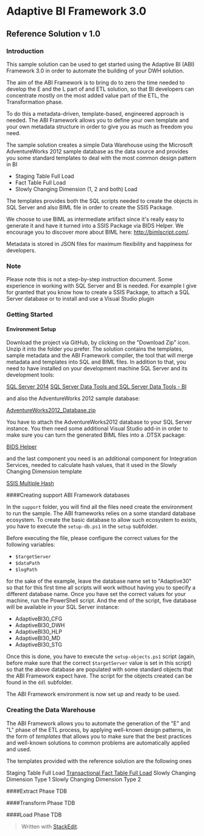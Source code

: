 # Adaptive BI Framework 3.0 
## Reference Solution v 1.0

### Introduction
This sample solution can be used to get started using the Adaptive BI (ABI) Framework 3.0 in order to automate the building of your DWH solution.

The aim of the ABI Framework is to bring do to zero the time needed to develop the E and the L part of and ETL solution, so that BI developers can concentrate mostly on the most added value part of the ETL, the Transformation phase.

To do this a metadata-driven, template-based, engineered approach is needed. The ABI Framework allows you to define your own template and your own metadata structure in order to give you as much as freedom you need.

The sample solution creates a simple Data Warehouse using the Microsoft AdventureWorks 2012 sample database as the data source and provides you some standard templates to deal with the most common design pattern in BI

- Staging Table Full Load
- Fact Table Full Load
- Slowly Changing Dimension (1, 2 and both) Load

The templates provides both the SQL scripts needed to create the objects in SQL Server and also BIML file in order to create the SSIS Package.

We choose to use BIML as intermediate artifact since it's really easy to generate it and have it turned into a SSIS Package via BIDS Helper. We encourage you to discover more about BIML here: http://bimlscript.com/.

Metadata is stored in JSON files for maximum flexibility and happiness for developers.

### Note
Please note this is not a step-by-step instruction document. Some experience in working with SQL Server and BI is needed. For example I give for granted that you know how to create a SSIS Package, to attach a SQL Server database or to install and use a Visual Studio plugin

### Getting Started

#### Environment Setup
Download the project via GitHub, by clicking on the "Download Zip" icon. Unzip it into the folder you prefer. The solution contains the templates, sample metadata and the ABI Framework compiler, the tool that will merge metadata and templates into SQL and BIML files. In addition to that, you need to have installed on your development machine SQL Server and its development tools:

[SQL Server 2014](https://www.microsoft.com/en-us/evalcenter/evaluate-sql-server-2014)
[SQL Server Data Tools and SQL Server Data Tools - BI](https://msdn.microsoft.com/en-us/library/mt674919.aspx)

and also the AdventureWorks 2012 sample database:

[AdventureWorks2012_Database.zip](http://msftdbprodsamples.codeplex.com/releases/view/93587)

You have to attach the AdventureWorks2012 database to your SQL Server instance. You then need some additional Visual Studio add-in in order to make sure you can turn the generated BIML files into a .DTSX package:

[BIDS Helper](https://bidshelper.codeplex.com/)

and the last component you need is an additional component for Integration Services, needed to calculate hash values, that it used in the Slowly Changing Dimension template 

[SSIS Multiple Hash](https://ssismhash.codeplex.com/)

####Creating support ABI Framework databases

In the ``support`` folder, you will find all the files need create the environment to run the sample. The ABI frameworks relies on a some standard database ecosystem. To create the basic database to allow such ecosystem to exists, you have to execute the ``setup-db.ps1`` in the ``setup`` subfolder.

Before executing the file, please configure the correct values for the following variables:

- ``$targetServer``
- ``$dataPath``
- ``$logPath``

for the sake of the example, leave the database name set to "Adaptive30" so that for this first time all scripts will work without having you to specify a different database name. Once you have set the correct values for your machine, run the PowerShell script. And the end of the script, five database will be available in your SQL Server instance:

- AdaptiveBI30_CFG
- AdaptiveBI30_DWH
- AdaptiveBI30_HLP
- AdaptiveBI30_MD
- AdaptiveBI30_STG

Once this is done, you have to execute the ``setup-objects.ps1`` script (again, before make sure that the correct ``$targetServer`` value is set in this script) so that the above database are populated with some standard objects that the ABI Framework expect have. The script for the objects created can be found in the ``ddl`` subfolder.

The ABI Framework environment is now set up and ready to be used.

### Creating the Data Warehouse

The ABI Framework allows you to automate the generation of the "E" and "L" phase of the ETL process, by applying well-known design patterns, in the form of *templates* that allows you to make sure that the best practices and well-known solutions to common problems are automatically applied and used.

The templates provided with the reference solution are the following ones

Staging Table Full Load
[Transactional Fact Table Full Load](docs/transaction-fact-table-full-load.md)
Slowly Changing Dimension Type 1
Slowly Changing Dimension Type 2


####Extract Phase
TDB

####Transform Phase
TDB

####Load Phase
TDB

> Written with [StackEdit](https://stackedit.io/).